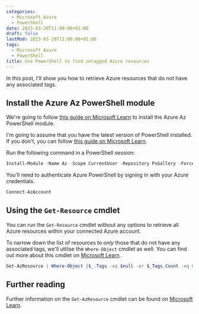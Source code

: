 ```yaml
---
categories:
  - Microsoft Azure
  - PowerShell
date: 2023-03-28T11:00:00+01:00
draft: false
lastMod: 2023-03-28T11:00:00+01:00
tags:
  - Microsoft Azure
  - PowerShell
title: Use PowerShell to find untagged Azure resources
---
```


In this post, I'll show you how to retrieve Azure resources that do not have
any associated tags.

## Install the Azure Az PowerShell module

We're going to follow [this guide on Microsoft Learn](https://learn.microsoft.com/en-us/powershell/azure/install-az-ps)
to install the Azure Az PowerShell module.

I'm going to assume that you have the latest version of PowerShell installed.
If you don't, you can follow [this guide on Microsoft Learn](https://learn.microsoft.com/en-us/powershell/scripting/install/installing-powershell).

Run the following command in a PowerShell session:

```powershell
Install-Module -Name Az -Scope CurrentUser -Repository PsGallery -Force
```

You'll need to authenticate Azure PowerShell by signing in with your Azure
credentials.

```powershell
Connect-AzAccount
```

## Using the `Get-Resource` cmdlet

You can run the `Get-Resource` cmdlet without any options to retrieve all
Azure resources within your connected Azure account.

To narrow down the list of resources to _only_ those that do not have any
associated tags, we'll utilise the `Where-Object` cmdlet as well. You can
find out more about this cmdlet on [Microsoft Learn](https://learn.microsoft.com/en-us/powershell/module/microsoft.powershell.core/where-object).

```powershell
Get-AzResource | Where-Object {$_.Tags -eq $null -or $_Tags.Count -eq 0}
```

## Further reading

Further information on the `Get-AzResource` cmdlet can be found on
[Microsoft Learn](https://learn.microsoft.com/en-us/powershell/module/az.resources/get-azresource).
